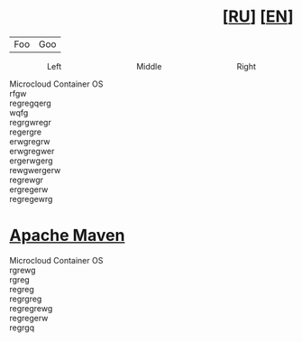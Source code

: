 # <div dir="rtl">[[EN](https://github.com/flydock/kubos#readme)] [[RU](https://github.com/flydock/kubos#readme)]</div>

<div>
<table>
    <tr>
        <td>Foo</td>
        <td>Goo</td>
    </tr>
</table>
</div>

<div style="display: flex; justify-content: space-around">
   <span>Left</span>
   <span>Middle</span>
   <span dir="rtl">Right</span>
</div>

Microcloud Container OS\
rfgw\
regregqerg\
wqfg\
regrgwregr\
regergre\
erwgregrw\
erwgregwer\
ergerwgerg\
rewgwergerw\
regrewgr\
ergregerw\
regregewrg

# [Apache Maven](https://maven.apache.org/)
Microcloud Container OS\
rgrewg\
rgreg\
regreg\
regrgreg\
regregrewg\
regregerw\
regrgq
